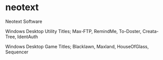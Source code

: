# neotext
Neotext Software

Windows Desktop Utility Titles; Max-FTP, RemindMe, To-Doster, Creata-Tree, IdentAuth

Windows Desktop Game Titles; Blacklawn, Maxland, HouseOfGlass, Sequencer

